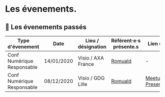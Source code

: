 # Les évenements.

## :calendar: Les évenements passés
Type d'évenement                | Date          |  Lieu / désignation       | Référent·e·s présente.s               | Lien utiles
------------                    | ------------- | -------------             | -------------                         | -------------
Conf Numérique Responsable      | 14/01/2020    | Visio / AXA France        | [Romuald](https://github.com/docroms) | -
Conf Numérique Responsable      | 08/12/2020    | Visio / GDG Lille         | [Romuald](https://github.com/docroms) | [Meetup](https://www.meetup.com/fr-FR/GDG-Lille/events/274647791/) [Presentation](https://slides.com/doc_roms/fake-green-tech)

